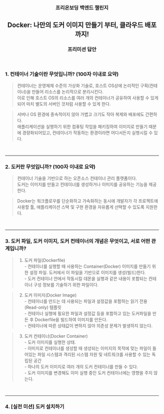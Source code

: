 <div align="center">

### 프리온보딩 백엔드 챌린지
## Docker: 나만의 도커 이미지 만들기 부터, 클라우드 배포까지!

### 프리미션 답안

</div>
<br>

### **1. 컨테이너 기술이란 무엇입니까? (100자 이내로 요약)**

> 컨테이너는 운영체제 수준의 가상화 기술로, 호스트 OS상에 논리적인 구획(컨테이너)을 만들어 리소스를 논리적으로 분리시킨다.<br>
이로 인해 호스트 OS의 리소스를 여러 개의 컨테이너가 공유하여 사용할 수 있게되어 마치 별도의 서버인 것처럼 사용할 수 있게 한다.

> 서버나 OS 환경에 종속적이지 않아 가볍고 크기도 작아 복제와 배포에도 간편하다.<br>
애플리케이션을 실행하기 위한 컴퓨팅 작업을 패키징하여 이미지로 만들기 때문에 경량화되어있고,
컨테이너가 작동하는 환경이라면 어디서든지 실행시킬 수 있다.

<br><hr>

### **2. 도커란 무엇입니까? (100자 이내로 요약)**

> 컨테이너 기술을 기반으로 하는 오픈소스 컨테이너 관리 플랫폼이다.<br>
도커는 이미지를 만들고 컨테이너를 생성하거나 이미지를 공유하는 기능을 제공한다.

> Docker는 워크플로우를 단순화하고 가속화하는 동시에 
개발자가 각 프로젝트에 사용할 툴, 애플리케이션 스택 및 구현 환경을 자유롭게 선택할 수 있도록 지원한다.


<br><hr>

### **3. 도커 파일, 도커 이미지, 도커 컨테이너의 개념은 무엇이고, 서로 어떤 관계입니까?**

> 1. 도커 파일(Dockerfile)<br>
    - 컨테이너를 실행할 때 사용하는 Container(Docker) 이미지를 만들기 위한 설정 파일. 도커에서 이 파일을 기반으로 이미지를 생성(빌드)한다.<br>
    - 도커 컨테이너 안에서 작동시킬 데몬을 실행과 같은 내용이 포함되는 컨테이너 구성 정보를 기술하기 위한 파일이다.

> 2. 도커 이미지(Docker Image)<br>
    - 컨테이너를 만드는 데 사용되는 파일과 설정값을 포함하는 읽기 전용(Read-only) 템플릿<br>
    - 컨테이너 실행에 필요한 파일과 설정값 등을 포함하고 있는 도커파일을 만든 후 Dockerfile을 빌드하여 이미지를 만든다.<br>
    - 컨테이너에 따른 상태값이 변하지 않아 의존성 문제가 발생하지 않는다.

> 3. 도커 컨테이너(Docker Container)<br>
    - 도커 이미지를 실행한 상태.<br>
    - 이미지로 컨테이너를 생성할 때 생성되는 이미지의 목적에 맞는 파일이 들어있는 파일 시스템과 격리된 시스템 자원 및 네트워크를 사용할 수 있는 독립된 공간<br>
    - 하나의 도커 이미지로 여러 개의 도커 컨테이너를 만들 수 있다.<br>
    - 도커 이미지를 변경해도 이미 실행 중인 도커 컨테이너에는 영향을 주지 않는다.

<br><hr>

### **4. [실전 미션] 도커 설치하기**



<br>
